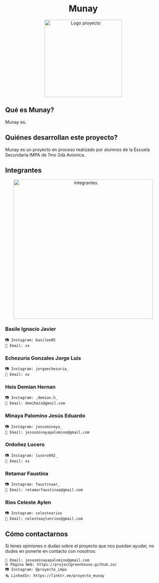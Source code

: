<div align="center">

# Munay

<img src="imagenes/munaylogo.jpg" alt="Logo proyecto" width="250"/>

</div>

## Qué es Munay?

Munay es.

## Quiénes desarrollan este proyecto?
Munay es un proyecto en proceso realizado por alumnos de la Escuela Secundaria IMPA de 7mo 2da Avionica.

## Integrantes
<div align="center">

<img src="imagenes/munay.jpg" alt="Integrantes" width="450"/>

</div>

### Basile Ignacio Javier
    📷 Instagram: basilee05
    📧 Email: xx
### Echezuria Gonzales Jorge Luis
    📷 Instagram: jorgeechezuria_
    📧 Email: xx
### Heis Demian Hernan
    📷 Instagram: _demian.h_
    📧 Email: demiheis@gmail.com
### Minaya Palomino Jesús Eduardo
    📷 Instagram: jesusminaya_
    📧 Email: jesusminayapalomino@gmail.com
### Ordoñez Lucero
    📷 Instagram: lucero092_
    📧 Email: xx
### Retamar Faustina
    📷 Instagram: faustinaar_
    📧 Email: retamarfaustinaa@gmail.com
### Rios Celeste Aylen
    📷 Instagram: celestearios
    📧 Email: celesteaylenrios@gmail.com

## Cómo contactarnos
Si tenes opiniones o dudas sobre el proyecto que nos puedan ayudar, no dudes en ponerte en contacto con nosotros:

    📧 Email: jesusminayapalomino@gmail.com
    🌐 Página Web: https://projectgreenhouse.github.io/
    📷 Instagram: @proyecto_impa
    🗞️ LinkedIn: https://linktr.ee/proyecto_munay
